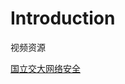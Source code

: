 # Introduction

视频资源

[国立交大网络安全](http://i.youku.com/i/UMjA0OTA1MzA0/playlists?spm=a2hzp.8253876.0.0&order=1&page=8)

